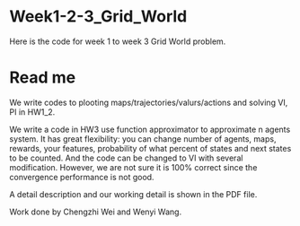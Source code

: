 # Week1-2-3_Grid_World
Here is the code for week 1 to week 3 Grid World problem.

# Read me
We write codes to plooting maps/trajectories/valurs/actions and solving VI, PI in HW1_2.

We write a code in HW3 use function approximator to approximate n agents system. It has great flexibility: you can change number of agents, maps, rewards, your features, probability of what percent of states and next states to be counted. And the code can be changed to VI with several modification. However, we are not sure it is 100\% correct since the convergence performance is not good.

A detail description and our working detail is shown in the PDF file.

Work done by Chengzhi Wei and Wenyi Wang.
